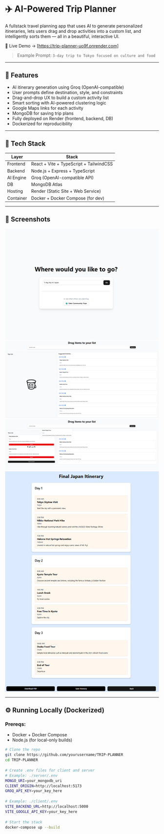 # ✈️ AI-Powered Trip Planner


A fullstack travel planning app that uses AI to generate personalized itineraries, lets users drag and drop activities into a custom list, and intelligently sorts them — all in a beautiful, interactive UI.

🚀 Live Demo → [https://trip-planner-uo9f.onrender.com]

> Example Prompt: `3-day trip to Tokyo focused on culture and food`

---

## 🧠 Features

- AI itinerary generation using Groq (OpenAI-compatible)
- User prompts define destination, style, and constraints
- Drag-and-drop UX to build a custom activity list
- Smart sorting with AI-powered clustering logic
- Google Maps links for each activity
- MongoDB for saving trip plans
- Fully deployed on Render (frontend, backend, DB)
- Dockerized for reproducibility

---

## 🧰 Tech Stack

| Layer       | Stack                                   |
|-------------|-----------------------------------------|
| Frontend    | React + Vite + TypeScript + TailwindCSS |
| Backend     | Node.js + Express + TypeScript          |
| AI Engine   | Groq (OpenAI-compatible API)            |
| DB          | MongoDB Atlas                           |                      |
| Hosting     | Render (Static Site + Web Service)      |
| Container   | Docker + Docker Compose (for dev)       |

---

## 📸 Screenshots

<!-- Add images to `public/screenshots/` and link here -->

<p align="center">
  <img src="/public/image1.png" width="600" />
  <img src="/public/image2.png" width="600" />
  <img src="/public/image3.png" width="600" />
  <img src="/public/image4.png" width="600" />
</p>

---

## ⚙️ Running Locally (Dockerized)

### Prereqs:
- Docker + Docker Compose
- Node.js (for local-only builds)

```bash
# Clone the repo
git clone https://github.com/yourusername/TRIP-PLANNER
cd TRIP-PLANNER

# Create .env files for client and server
# Example: ./server/.env
MONGO_URI=your_mongodb_uri
CLIENT_ORIGIN=http://localhost:5173
GROQ_API_KEY=your_key_here

# Example: ./client/.env
VITE_BACKEND_URL=http://localhost:5000
VITE_GOOGLE_API_KEY=your_key_here

# Start the stack
docker-compose up --build